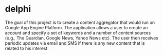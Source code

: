 delphi
======

The goal of this project is to create a content aggregator that would run on Google App Engine Platform. The application allows a user to create an account and specify a set of keywords and a number of content sources (e.g., The Guardian, Google News, Yahoo News etc). The user then receives periodic updates via email and SMS if there is any new content that is related to his interest.
